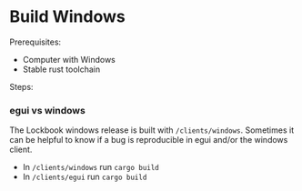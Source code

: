 # Build Windows

Prerequisites:

- Computer with Windows
- Stable rust toolchain

Steps:

### egui vs windows

The Lockbook windows release is built with `/clients/windows`. Sometimes it can be helpful to know if a bug is reproducible in egui and/or the windows client.

- In `/clients/windows` run `cargo build`
- In `/clients/egui` run `cargo build`
